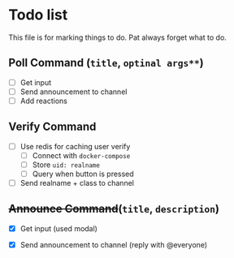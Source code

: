 # Todo list
This file is for marking things to do. Pat always forget what to do.

## Poll Command (`title`, `optinal args**`)
- [ ] Get input
- [ ] Send announcement to channel
- [ ] Add reactions

## Verify Command
- [ ] Use redis for caching user verify
  - [ ] Connect with `docker-compose`
  - [ ] Store `uid: realname`   
  - [ ] Query when button is pressed
- [ ] Send realname + class to channel

## ~~Announce Command~~(`title`, `description`)
- [X] Get input (used modal)
- [X] Send announcement to channel (reply with @everyone)

